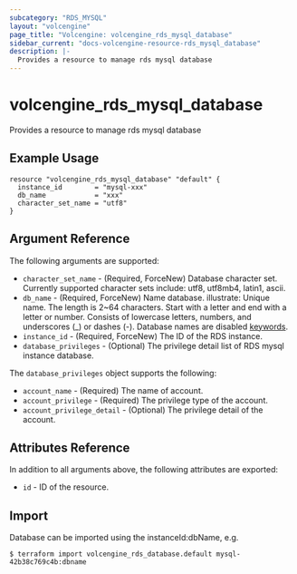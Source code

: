 ```yaml
---
subcategory: "RDS_MYSQL"
layout: "volcengine"
page_title: "Volcengine: volcengine_rds_mysql_database"
sidebar_current: "docs-volcengine-resource-rds_mysql_database"
description: |-
  Provides a resource to manage rds mysql database
---
```

# volcengine_rds_mysql_database
Provides a resource to manage rds mysql database
## Example Usage
```hcl
resource "volcengine_rds_mysql_database" "default" {
  instance_id        = "mysql-xxx"
  db_name            = "xxx"
  character_set_name = "utf8"
}
```
## Argument Reference
The following arguments are supported:
* `character_set_name` - (Required, ForceNew) Database character set. Currently supported character sets include: utf8, utf8mb4, latin1, ascii.
* `db_name` - (Required, ForceNew) Name database.
illustrate:
Unique name.
The length is 2~64 characters.
Start with a letter and end with a letter or number.
Consists of lowercase letters, numbers, and underscores (_) or dashes (-).
Database names are disabled [keywords](https://www.volcengine.com/docs/6313/66162).
* `instance_id` - (Required, ForceNew) The ID of the RDS instance.
* `database_privileges` - (Optional) The privilege detail list of RDS mysql instance database.

The `database_privileges` object supports the following:

* `account_name` - (Required) The name of account.
* `account_privilege` - (Required) The privilege type of the account.
* `account_privilege_detail` - (Optional) The privilege detail of the account.

## Attributes Reference
In addition to all arguments above, the following attributes are exported:
* `id` - ID of the resource.



## Import
Database can be imported using the instanceId:dbName, e.g.
```
$ terraform import volcengine_rds_database.default mysql-42b38c769c4b:dbname
```

